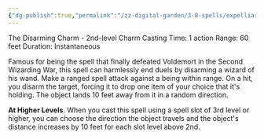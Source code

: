 ```yaml
---
{"dg-publish":true,"permalink":"/zz-digital-garden/3-0-spells/expelliarmus/"}
---
```


The Disarming Charm - 2nd-level Charm
Casting Time: 1 action
Range: 60 feet
Duration: Instantaneous

Famous for being the spell that finally defeated Voldemort in the Second Wizarding War, this spell can harmlessly end duels by disarming a wizard of his wand. Make a ranged spell attack against a being within range. On a hit, you disarm the target, forcing it to drop one item of your choice that it's holding. The object lands 10 feet away from it in a random direction.

**At Higher Levels**. When you cast this spell using a spell slot of 3rd level or higher, you can choose the direction the object travels and the object's distance increases by 10 feet for each slot level above 2nd.